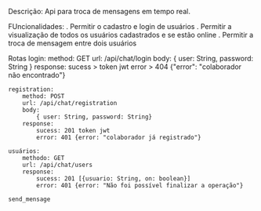 
Descrição: 
    Api para troca de mensagens em tempo real.

FUncionalidades:
    . Permitir o cadastro e login de usuários
    . Permitir a visualização de todos os usuários cadastrados e se estão online
    . Permitir a troca de mensagem entre dois usuários
    

Rotas
    login: 
        method: GET
        url: /api/chat/login
        body: 
            { user: String, password: String }
        response:
            sucess > token jwt
            error > 404 {"error": "colaborador não encontrado"}

    registration: 
        method: POST
        url: /api/chat/registration
        body: 
            { user: String, password: String}
        response: 
            sucess: 201 token jwt
            error: 401 {error: "colaborador já registrado"}

    usuários:
        methodo: GET
        url: /api/chat/users
        response:
            sucess: 201 [{usuario: String, on: boolean}]
            error: 401 {error: "Não foi possível finalizar a operação"}

    send_mensage
        